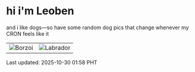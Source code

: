 # hi i'm Leoben

and i like dogs—so have some random dog pics that change whenever my CRON feels like it

|  |  |
|--------|----------|
| ![Borzoi](https://random-dog-vercel.vercel.app/api/random-borzoi?v=1761760712) | ![Labrador](https://random-dog-vercel.vercel.app/api/random-labrador?v=1761760712) |

Last updated: 2025-10-30 01:58 PHT
